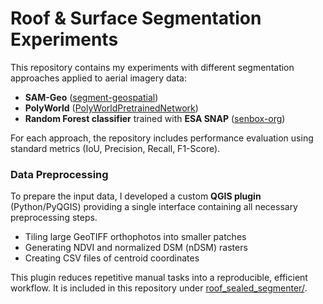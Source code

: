 # Roof & Surface Segmentation Experiments

This repository contains my experiments with different segmentation approaches applied to aerial imagery data:

- **SAM-Geo** ([segment-geospatial](https://github.com/opengeos/segment-geospatial))  
- **PolyWorld** ([PolyWorldPretrainedNetwork](https://github.com/zorzi-s/PolyWorldPretrainedNetwork))  
- **Random Forest classifier** trained with **ESA SNAP** ([senbox-org](https://github.com/senbox-org))  

For each approach, the repository includes performance evaluation using standard metrics (IoU, Precision, Recall, F1-Score).

### Data Preprocessing

To prepare the input data, I developed a custom **QGIS plugin** (Python/PyQGIS) providing a single interface containing all necessary preprocessing steps.  

- Tiling large GeoTIFF orthophotos into smaller patches  
- Generating NDVI and normalized DSM (nDSM) rasters  
- Creating CSV files of centroid coordinates
  
This plugin reduces repetitive manual tasks into a reproducible, efficient workflow. It is included in this repository under [roof_sealed_segmenter/](roof_sealed_segmenter/).



